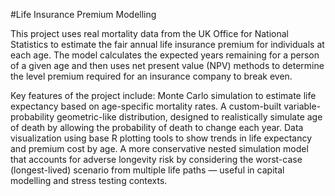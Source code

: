 #Life Insurance Premium Modelling

This project uses real mortality data from the UK Office for National Statistics to estimate the fair annual life insurance premium for individuals at each age. The model calculates the expected years remaining for a person of a given age and then uses net present value (NPV) methods to determine the level premium required for an insurance company to break even.

Key features of the project include:
Monte Carlo simulation to estimate life expectancy based on age-specific mortality rates.
A custom-built variable-probability geometric-like distribution, designed to realistically simulate age of death by allowing the probability of death to change each year.
Data visualization using base R plotting tools to show trends in life expectancy and premium cost by age.
A more conservative nested simulation model that accounts for adverse longevity risk by considering the worst-case (longest-lived) scenario from multiple life paths — useful in capital modelling and stress testing contexts.
